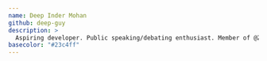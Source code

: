 ```yaml
---
name: Deep Inder Mohan
github: deep-guy
description: >
  Aspiring developer. Public speaking/debating enthusiast. Member of @Zense.
basecolor: "#23c4ff"
---
```

